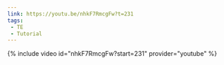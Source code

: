 ```yaml
---
link: https://youtu.be/nhkF7RmcgFw?t=231
tags:
 - TE
 - Tutorial
---
```


{% include video id="nhkF7RmcgFw?start=231" provider="youtube" %}

